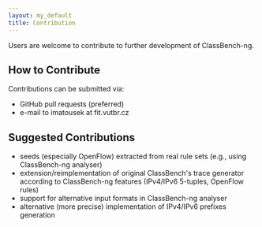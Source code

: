 ```yaml
---
layout: my_default
title: Contribution
---
```


Users are welcome to contribute to further development of ClassBench-ng.

## How to Contribute

Contributions can be submitted via:
- GitHub pull requests (preferred)
- e-mail to imatousek at fit.vutbr.cz

## Suggested Contributions

- seeds (especially OpenFlow) extracted from real rule sets (e.g., using ClassBench-ng analyser)
- extension/reimplementation of original ClassBench's trace generator according to ClassBench-ng features (IPv4/IPv6 5-tuples, OpenFlow rules)
- support for alternative input formats in ClassBench-ng analyser
- alternative (more precise) implementation of IPv4/IPv6 prefixes generation
